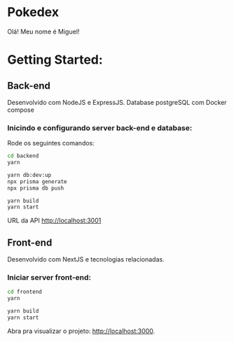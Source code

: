 # Pokedex

Olá! Meu nome é Miguel!

# Getting Started:
## Back-end 
Desenvolvido com NodeJS e ExpressJS.
Database postgreSQL com Docker compose
### Inicindo e configurando server back-end e database:
Rode os seguintes comandos:
```bash
cd backend
yarn

yarn db:dev:up
npx prisma generate
npx prisma db push

yarn build
yarn start
```
URL da API [http://localhost:3001](http://localhost:3001)

## Front-end
Desenvolvido com NextJS e tecnologias relacionadas.
### Iniciar server front-end:
```bash
cd frontend
yarn

yarn build
yarn start
```
Abra pra visualizar o projeto: [http://localhost:3000](http://localhost:3000).
